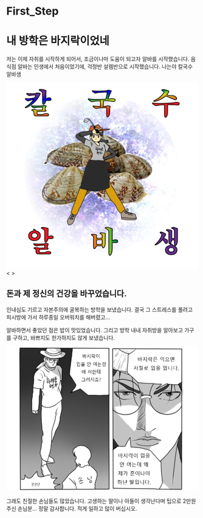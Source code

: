 # First_Step
<html>
<head>
    <title>임하의 방학은!?</title>
</head>
<body>
    <h1>내 방학은 바지락이었네</h1>
    <P>저는 이제 자취를 시작하게 되어서, 조금이나마 도움이 되고자 알바를 시작했습니다. 음식점 알바는 인생에서 처음이었기에, 걱정반 설렘반으로 시작했습니다. 나는야 칼국수 알바생</p>
    <img src="./kalnoddle.png">
    <&nbsp;>
    <h2>돈과 제 정신의 건강을 바꾸었습니다.</h2>
    <p>인내심도 기르고 자본주의에 굴복하는 방학을 보냈습니다. 결국 그 스트레스를 풀려고 피시방에 가서 하루종일 오버워치를 해버렸고... </p> <p>알바하면서 좋았던 점은 밥이 맛있었습니다. 
    그리고 방학 내내 자취방을 알아보고 가구를 구하고, 바쁘지도 한가하지도 않게 보냈습니다.</p>
    <img src="./bajirak.png">
<p>그래도 친절한 손님들도 많았습니다. 고생하는 딸이나 아들이 생각난다며 팁으로 2만원 주신 손님분... 정말 감사합니다. 적게 일하고 많이 버십시오.</p>
